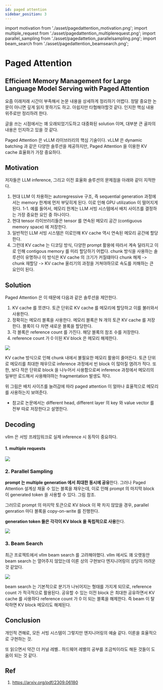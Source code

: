 ```yaml
---
id: paged attention
sidebar_position: 3
---
```

import motivation from './asset/pagedattention_motivation.png';
import multiple_request from './asset/pagedattention_multiplerequest.png';
import parallel_sampling from './asset/pagedattetion_parallelsampling.png';
import beam_search from './asset/pagedattention_beamsearch.png';


# Paged Attention
## Efficient Memory Management for Large Language Model Serving with Paged Attention

요즘 이래저래 시간이 부족해서 논문 내용을 상세하게 정리하기 어렵다. 정말 중요한 논문이 아니면 깊게 읽지 못하기도 하고. 아쉽지만 타협해야할것 같다. 인지한 핵심 내용 위주로만 정리하려 한다.

글을 쓰는 시점에서는 꽤 오래되었기도하고 대중화된 solution 이며, 대부분 큰 골자의 내용은 인지하고 있을 것 같다.

Paged Attention 은 vLLM 라이브러리의 핵심 기술이다. vLLM 은 dynamic batching 과 같은 다양한 솔루션을 제공하지만, Paged Attention 을 이용한 KV cache 효율화가 가장 중요하다.

## Motivation

저자들은 LLM inference, 그리고 이전 효율화 솔루션의 문제점을 아래와 같이 지적한다.

1. 현대 LLM 이 차용하는 autoregressive 구조, 즉 sequential generation 과정에서는 memory 한계에 먼저 부딪히게 된다. 이로 인해 GPU utilization 이 떨어지게 된다. 
  1-1. 예를 들어서, 메모리 한계는 LLM 서빙 시스템에서 배치 사이즈를 결정하는 가장 중요한 요인 중 하나이다.
2. 현대 tensor 라이브러리들은 tensor 를 연속된 메모리 공간 (contiguous memory space) 에 저장한다. 
3. 일반적인 LLM 서빙 시스템은 이로인해 KV cache 역시 연속된 메모리 공간에 할당한다.
4. 그런데 KV cache 는 디코딩 방식, 다양한 prompt 활용에 따라서 계속 달라지고 이로 인해 contigous memory 를 미리 할당하기 어렵다. chunk 방식을 사용하는 솔루션이 유명하나 이 방식은 KV cache 의 크기가 커질떄마다 chunk 해제 -> chunk 재할당 -> KV cache 올리기의 과정을 거쳐야하므로 속도를 저해하는 큰 요인이 된다.


## Solution

Paged Attention 은 이 때문에 다음과 같은 솔루션을 제안한다.

1. KV cache 를 쪼갠다. 토큰 단위로 KV cache 를 메모리에 할당하고 이를 불러와서 사용한다.
2. 정확히는 메모리 블록을 사용한다. 메모리 블록은 N 개의 토큰 KV cache 를 저장한다. 블록이 다 차면 새로운 블록을 할당한다.
3. 각 블록은 reference count 를 가진다. 해당 블록의 참조 수를 저장한다.
4. reference count 가 0 이된 KV block 은 메모리 해제한다.

<div style={{textAlign: 'Center'}}>
    <img src={motivation} style={{border: 'solid', wiㅈdth: 600}} />
</div>

KV cache 방식으로 인해 chunk 내에서 불필요한 메모리 활용이 줄어든다. 토큰 단위로 메모리를 최대한 채우므로 inference 과정에서 빈 block 이 많아질 염려가 적다. 또한, 보다 작은 단위로 block 을 나누어서 사용함으로써 inference 과정에서 메모리의 일부만 로드해서 사용해야하는 fragmentation 발생도 적다. 

위 그림은 배치 사이즈를 늘려감에 따라 paged attention 이 얼마나 효율적으로 메모리를 사용하는지 보여준다.

* 참고로 논문에서는 different head, different layer 의 key 와 value vector 를 전부 따로 저장한다고 설명한다.

## Decoding

vllm 은 서빙 프레임워크로 실제 inference 시 동작이 중요하다.

#### 1. multiple requests

<div style={{textAlign: 'Center'}}>
    <img src={multiple_request} style={{border: 'solid', width: 600}} />
</div>

### 2. Parallel Sampling

**prompt 는 multiple generation 에서 최대한 동시에 공유**한다. 그러나 Paged Attention 설계상 채울 수 있는 블록을 채우는데, 이로 인해 prompt 의 마지막 block 이 generated token 을 사용할 수 있다. 그림 참조.

그러므로 prompt 의 마지막 토큰으로 KV block 이 꽉 차지 않았을 경우, parallel genration 마다 블록을 copy-on-write 를 진행한다. 

**generation token 들은 각각이 KV block 을 독립적으로 사용**한다.

<div style={{textAlign: 'Center'}}>
    <img src={parallel_sampling} style={{border: 'solid', width: 600}} />
</div>

### 3. Beam Search

최근 프로젝트에서 vllm beam search 를 고려해야했다. vllm 에서도 꽤 오랫동안 beam search 는 열어주지 않았는데 이론 상의 구현보다 엔지니어링이 상당히 어려운 것 같았다.

<div style={{textAlign: 'Center'}}>
    <img src={beam_search} style={{border: 'solid', width: 800}} />
</div>

beam search 는 기본적으로 분기가 나뉘어지는 형태를 가지게 되므로, reference count 가 적극적으로 활용된다. 공유할 수 있는 이전 block 은 최대한 공유하면서 KV cache 를 사용하다 reference count 가 0 이 되는 블록을 해제한다. 즉 beam 이 탈락하면 KV block 메모리도 해제된다.

## Conclusion

개인적 견해로, 모든 서빙 시스템이 그렇지만 엔지니어링의 예술 같다. 이론을 효율적으로 구현하는 것. 

또 읽으면서 약간 더 커널 레벨.. 하드웨어 레벨의 공부를 조금씩이라도 해둔 것들이 도움이 되는 것 같다.

## Ref
1. https://arxiv.org/pdf/2309.06180